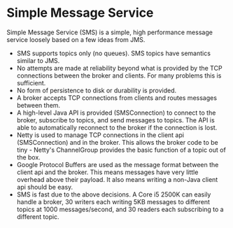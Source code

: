 Simple Message Service
======================

Simple Message Service (SMS) is a simple, high performance message service loosely based on a few ideas from JMS.

* SMS supports topics only (no queues).  SMS topics have semantics similar to JMS.
* No attempts are made at reliability beyond what is provided by the TCP connections between the broker and clients.  For many problems this is sufficient.
* No form of persistence to disk or durability is provided.
* A broker accepts TCP connections from clients and routes messages between them.
* A high-level Java API is provided (SMSConnection) to connect to the broker, subscribe to topics, and send messages to topics.  The API is able to automatically reconnect to the broker if the connection is lost.
* Netty is used to manage TCP connections in the client api (SMSConnection) and in the broker.  This allows the broker code to be tiny - Netty's ChannelGroup provides the basic function of a topic out of the box.
* Google Protocol Buffers are used as the message format between the client api and the broker.  This means messages have very little overhead above their payload.  It also means writing a non-Java client api should be easy.
* SMS is fast due to the above decisions.  A Core i5 2500K can easily handle a broker, 30 writers each writing 5KB messages to different topics at 1000 messages/second, and 30 readers each subscribing to a different topic.
